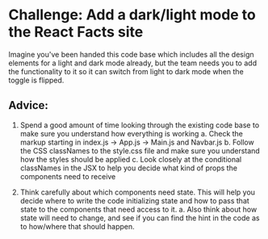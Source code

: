 # Challenge: Add a dark/light mode to the React Facts site

Imagine you've been handed this code base which includes
all the design elements for a light and dark mode already,
but the team needs you to add the functionality to it so
it can switch from light to dark mode when the toggle is
flipped.

## Advice:
1. Spend a good amount of time looking through the existing
code base to make sure you understand how everything is
working
    a. Check the markup starting in index.js -> App.js
    -> Main.js and Navbar.js
    b. Follow the CSS classNames to the style.css file
    and make sure you understand how the styles should
    be applied
    c. Look closely at the conditional classNames in
    the JSX to help you decide what kind of props
    the components need to receive

2. Think carefully about which components need state.
This will help you decide where to write the code
initializing state and how to pass that state to
the components that need access to it.
    a. Also think about how state will need to change,
    and see if you can find the hint in the code as
    to how/where that should happen.